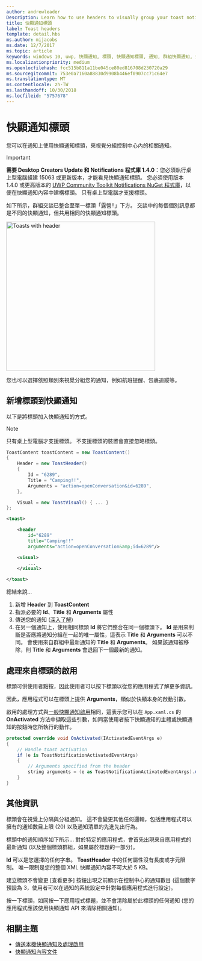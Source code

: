 ```yaml
---
author: andrewleader
Description: Learn how to use headers to visually group your toast notifications in Action Center.
title: 快顯通知標頭
label: Toast headers
template: detail.hbs
ms.author: mijacobs
ms.date: 12/7/2017
ms.topic: article
keywords: windows 10, uwp, 快顯通知, 標頭, 快顯通知標頭, 通知, 群組快顯通知, 控制中心
ms.localizationpriority: medium
ms.openlocfilehash: fcc515b811a11be045ce80ed816708d230720a29
ms.sourcegitcommit: 753e0a7160a88830d9908b446ef0907cc71c64e7
ms.translationtype: MT
ms.contentlocale: zh-TW
ms.lasthandoff: 10/30/2018
ms.locfileid: "5757678"
---
```

# <a name="toast-headers"></a>快顯通知標頭

您可以在通知上使用快顯通知標頭，來視覺分組控制中心內的相關通知。

> [!IMPORTANT]
> **需要 Desktop Creators Update 和 Notifications 程式庫 1.4.0**：您必須執行桌上型電腦組建 15063 或更新版本，才能看見快顯通知標頭。 您必須使用版本 1.4.0 或更高版本的 [UWP Community Toolkit Notifications NuGet 程式庫](https://www.nuget.org/packages/Microsoft.Toolkit.Uwp.Notifications/)，以便在快顯通知內容中建構標頭。 只有桌上型電腦才支援標頭。

如下所示，群組交談已整合至單一標頭「露營!!」下方。 交談中的每個個別訊息都是不同的快顯通知，但共用相同的快顯通知標頭。

<img alt="Toasts with header" src="images/toast-headers-action-center.png" width="396"/>

您也可以選擇依照類別來視覺分組您的通知，例如航班提醒、包裹追蹤等。

## <a name="add-a-header-to-a-toast"></a>新增標頭到快顯通知

以下是將標頭加入快顯通知的方式。

> [!NOTE]
> 只有桌上型電腦才支援標頭。 不支援標頭的裝置會直接忽略標頭。

```csharp
ToastContent toastContent = new ToastContent()
{
    Header = new ToastHeader()
    {
        Id = "6289",
        Title = "Camping!!",
        Arguments = "action=openConversation&id=6289",
    },

    Visual = new ToastVisual() { ... }
};
```

```xml
<toast>

    <header
        id="6289"
        title="Camping!!"
        arguments="action=openConversation&amp;id=6289"/>

    <visual>
        ...
    </visual>

</toast>
```

總結來說...

1. 新增 **Header** 到 **ToastContent**
2. 指派必要的 **Id**、**Title** 和 **Arguments** 屬性
3. 傳送您的通知 ([深入了解](send-local-toast.md))
4. 在另一個通知上，使用相同標頭 **Id** 將它們整合在同一個標頭下。 **Id** 是用來判斷是否應將通知分組在一起的唯一屬性，這表示 **Title** 和 **Arguments** 可以不同。 會使用來自群組中最新通知的 **Title** 和 **Arguments**。 如果該通知被移除，則 **Title** 和 **Arguments** 會退回下一個最新的通知。


## <a name="handle-activation-from-a-header"></a>處理來自標頭的啟用

標頭可供使用者點按，因此使用者可以按下標頭以從您的應用程式了解更多資訊。

因此，應用程式可以在標頭上提供 **Arguments**，類似於快顯本身的啟動引數。

啟用的處理方式與[一般快顯通知啟用](send-local-toast.md#handling-activation-1)相同，這表示您可以在 `App.xaml.cs` 的 **OnActivated** 方法中擷取這些引數，如同當使用者按下快顯通知的主體或快顯通知的按鈕時您所執行的動作。

```csharp
protected override void OnActivated(IActivatedEventArgs e)
{
    // Handle toast activation
    if (e is ToastNotificationActivatedEventArgs)
    {
        // Arguments specified from the header
        string arguments = (e as ToastNotificationActivatedEventArgs).Argument;
    }
}
```


## <a name="additional-info"></a>其他資訊

標頭會在視覺上分隔與分組通知。 這不會變更其他任何邏輯，包括應用程式可以擁有的通知數目上限 (20) 以及通知清單的先進先出行為。

標頭中的通知順序如下所示... 對於特定的應用程式，會首先出現來自應用程式的最新通知 (以及整個標頭群組，如果屬於標題的一部分)。

**Id** 可以是您選擇的任何字串。 **ToastHeader** 中的任何屬性沒有長度或字元限制。 唯一限制是您的整個 XML 快顯通知內容不可大於 5 KB。

建立標頭不會變更 [查看更多] 按鈕出現之前顯示在控制中心的通知數目 (這個數字預設為 3，使用者可以在通知的系統設定中針對每個應用程式進行設定)。

按一下標頭，如同按一下應用程式標題，並不會清除屬於此標頭的任何通知 (您的應用程式應該使用快顯通知 API 來清除相關通知)。


## <a name="related-topics"></a>相關主題

- [傳送本機快顯通知及處理啟用](send-local-toast.md)
- [快顯通知內容文件](adaptive-interactive-toasts.md)